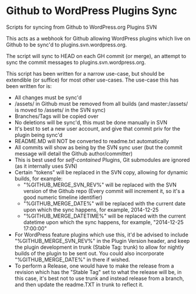 Github to WordPress Plugins Sync
================================

Scripts for syncing from Github to WordPress.org Plugins SVN

This acts as a webhook for Github allowing WordPress plugins which live on Github to be sync'd to plugins.svn.wordpress.org.

The script will sync to HEAD on each GH commit (or merge), an attempt to sync the commit messages to plugins.svn.wordpress.org.

This script has been written for a narrow use-case, but should be extendible (or suffice) for most other use-cases.
The use-case this has been written for is:
 * All changes must be sync'd
 * /assets/ in Github must be removed from all builds (and master:/assets/ is moved to /assets/ in the SVN sync)
 * Branches/Tags will be copied over
 * No deletions will be sync'd, this must be done manually in SVN
 * It's best to set a new user account, and give that commit priv for the plugin being sync'd
 * README.MD will NOT be converted to readme.txt automatically
 * All commits will show as being by the SVN sync user (but the commit message will detail the Github author/committer)
 * This is best used for *self-contained* Plugins, Git submodules are ignored (as it internally uses SVN)
 * Certain "tokens" will be replaced in the SVN copy, allowing for dynamic builds, for example:
   * "%GITHUB_MERGE_SVN_REV%" will be replaced with the SVN version of the Github repo (Every commit will increment it, so it's a good numeric timeline identifier)
   * "%GITHUB_MERGE_DATE%" will be replaced with the current date upon which the sync happens, for example, 2014-12-25
   * "%GITHUB_MERGE_DATETIME%" will be replaced with the current datetime upon which the sync happens, for example, "2014-12-25 17:00:00"
 * For WordPress feature plugins which use this, it'd be advised to include "%GITHUB_MERGE_SVN_REV%" in the Plugin Version header, and keep the plugin development in trunk (Stable Tag: trunk) to allow for nightly builds of the plugin to be sent out. You could also incorporate "%GITHUB_MERGE_DATE%" in there if wished.
 * To perform a Release, one would have to make the release from a revision which has the "Stable Tag" set to what the release will be, in this case, it's best not to use trunk and instead release from a branch, and then update the readme.TXT in trunk to reflect it.
